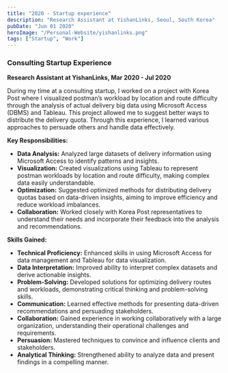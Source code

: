 ```yaml
---
title: "2020 - Startup experience"
description: "Research Assistant at YishanLinks, Seoul, South Korea"
pubDate: "Jun 01 2020"
heroImage: "/Personal-Website/yishanlinks.png"
tags: ["Startup", "Work"]
---
```


### Consulting Startup Experience

**Research Assistant at YishanLinks, Mar 2020 - Jul 2020** 


During my time at a consulting startup, I worked on a project with Korea Post where I visualized postman’s workload by location and route difficulty through the analysis of actual delivery big data using Microsoft Access (DBMS) and Tableau. This project allowed me to suggest better ways to distribute the delivery quota. Through this experience, I learned various approaches to persuade others and handle data effectively.

**Key Responsibilities:**

- **Data Analysis:** Analyzed large datasets of delivery information using Microsoft Access to identify patterns and insights.
- **Visualization:** Created visualizations using Tableau to represent postman workloads by location and route difficulty, making complex data easily understandable.
- **Optimization:** Suggested optimized methods for distributing delivery quotas based on data-driven insights, aiming to improve efficiency and reduce workload imbalances.
- **Collaboration:** Worked closely with Korea Post representatives to understand their needs and incorporate their feedback into the analysis and recommendations.

**Skills Gained:**

- **Technical Proficiency:** Enhanced skills in using Microsoft Access for data management and Tableau for data visualization.
- **Data Interpretation:** Improved ability to interpret complex datasets and derive actionable insights.
- **Problem-Solving:** Developed solutions for optimizing delivery routes and workloads, demonstrating critical thinking and problem-solving skills.
- **Communication:** Learned effective methods for presenting data-driven recommendations and persuading stakeholders.
- **Collaboration:** Gained experience in working collaboratively with a large organization, understanding their operational challenges and requirements.
- **Persuasion:** Mastered techniques to convince and influence clients and stakeholders.
- **Analytical Thinking:** Strengthened ability to analyze data and present findings in a compelling manner.


